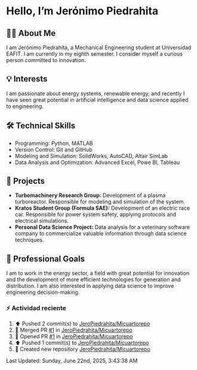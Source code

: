 <!DOCTYPE html>
<html lang="en">
<head>
  <meta charset="UTF-8" />
  <meta name="viewport" content="width=device-width, initial-scale=1" />
  
</head>
<body>
  <h1>Hello, I’m Jerónimo Piedrahita</h1>

  <section>
    <h2>👨‍🎓 About Me</h2>
    <p>I am Jerónimo Piedrahita, a Mechanical Engineering student at Universidad EAFIT. I am currently in my eighth semester. I consider myself a curious person committed to innovation.</p>
  </section>

  <section>
    <h2>💡 Interests</h2>
    <p>I am passionate about energy systems, renewable energy, and recently I have seen great potential in artificial intelligence and data science applied to engineering.</p>
  </section>
   <section>
    <h2>🛠️ Technical Skills</h2>
    <ul>
      <li>Programming: Python, MATLAB</li>
      <li>Version Control: Git and GitHub</li>
      <li>Modeling and Simulation: SolidWorks, AutoCAD, Altair SimLab</li>
      <li>Data Analysis and Optimization: Advanced Excel, Powe BI, Tableau</li>
    </ul>
  </section>

  <section>
    <h2>📁 Projects</h2>
    <ul>
      <li><strong>Turbomachinery Research Group:</strong> Development of a plasma turboreactor. Responsible for modeling and simulation of the system.</li>
      <li><strong>Kratos Student Group (Formula SAE):</strong> Development of an electric race car. Responsible for power system safety, applying protocols and electrical simulations.</li>
      <li><strong>Personal Data Science Project:</strong> Data analysis for a veterinary software company to commercialize valuable information through data science techniques.</li>
    </ul>
  </section>
  
  <section>
    <h2>🎯 Professional Goals</h2>
    <p>I am to work in the energy sector, a field with great potential for innovation and the development of more efficient technologies for generation and distribution. I am also interested in applying data science to improve engineering decision-making.</p>
  </section>

  ### :zap: Actividad reciente
  <!--RECENT_ACTIVITY:start-->
1. ⬆️ Pushed 2 commit(s) to [JeroPiedrahita/Micuartorepo](https://github.com/JeroPiedrahita/Micuartorepo)<br>
2. 🎉 Merged PR [#1](https://github.com/JeroPiedrahita/Micuartorepo/pull/1) in [JeroPiedrahita/Micuartorepo](https://github.com/JeroPiedrahita/Micuartorepo)<br>
3. 💪 Opened PR [#1](https://github.com/JeroPiedrahita/Micuartorepo/pull/1) in [JeroPiedrahita/Micuartorepo](https://github.com/JeroPiedrahita/Micuartorepo)<br>
4. ⬆️ Pushed 1 commit(s) to [JeroPiedrahita/Micuartorepo](https://github.com/JeroPiedrahita/Micuartorepo)<br>
5. 📔 Created new repository [JeroPiedrahita/Micuartorepo](https://github.com/JeroPiedrahita/Micuartorepo)<br>
<!--RECENT_ACTIVITY:end-->
  <!--RECENT_ACTIVITY:last_update-->
Last Updated: Sunday, June 22nd, 2025, 3:43:38 AM
<!--RECENT_ACTIVITY:last_update_end-->
</body>
</html>
